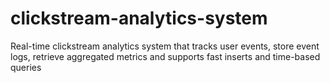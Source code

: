 # clickstream-analytics-system
Real-time clickstream analytics system that tracks user events, store event logs, retrieve aggregated metrics and supports fast inserts and time-based queries 
